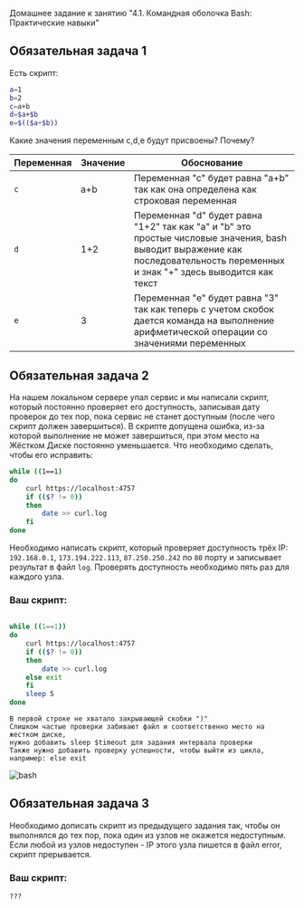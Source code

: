 Домашнее задание к занятию "4.1. Командная оболочка Bash: Практические навыки"

## Обязательная задача 1

Есть скрипт:
```bash
a=1
b=2
c=a+b
d=$a+$b
e=$(($a+$b))
```

Какие значения переменным c,d,e будут присвоены? Почему?

| Переменная  | Значение | Обоснование |
| ------------- | ------------- | ------------- |
| `c`  | a+b  | Переменная "с" будет равна "a+b" так как она определена как строковая переменная |
| `d`  | 1+2  | Переменная "d" будет равна "1+2" так как "a" и "b" это простые числовые значения, bash выводит выражение как последовательность переменных и знак "+" здесь выводится как текст |
| `e`  | 3  | Переменная "e" будет равна "3" так как теперь с учетом скобок дается команда на выполнение арифметической операции со значениями переменных  |


## Обязательная задача 2
На нашем локальном сервере упал сервис и мы написали скрипт, который постоянно проверяет его доступность, записывая дату проверок до тех пор, пока сервис не станет доступным (после чего скрипт должен завершиться). В скрипте допущена ошибка, из-за которой выполнение не может завершиться, при этом место на Жёстком Диске постоянно уменьшается. Что необходимо сделать, чтобы его исправить:
```bash
while ((1==1)
do
	curl https://localhost:4757
	if (($? != 0))
	then
		date >> curl.log
	fi
done
```

Необходимо написать скрипт, который проверяет доступность трёх IP: `192.168.0.1`, `173.194.222.113`, `87.250.250.242` по `80` порту и записывает результат в файл `log`. Проверять доступность необходимо пять раз для каждого узла.

### Ваш скрипт:
```bash

while ((1==1))
do
	curl https://localhost:4757
	if (($? != 0))
	then	
		date >> curl.log
	else exit
	fi
	sleep 5
done

```

```
В первой строке не хватало закрывающей скобки ")"
Слишком частые проверки забивают файл и соответственно место на жестком диске, 
нужно добавить sleep $timeout для задания интервала проверки
Также нужно добавить проверку успешности, чтобы выйти из цикла, например: else exit
```

![bash](https://user-images.githubusercontent.com/94568542/149832640-53ed6b74-d953-4f4c-97a7-f0321e3f5aac.jpg)


## Обязательная задача 3
Необходимо дописать скрипт из предыдущего задания так, чтобы он выполнялся до тех пор, пока один из узлов не окажется недоступным. Если любой из узлов недоступен - IP этого узла пишется в файл error, скрипт прерывается.

### Ваш скрипт:
```bash
???
```
